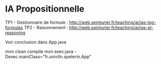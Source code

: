 # IA Propositionnelle
TP1 - Gestionnaire de formule : http://web.seinturier.fr/teaching/ai/ias-log-formulas
TP2 - Raisonnement : http://web.seinturier.fr/teaching/ai/ias-pl-reasoning

Voir conclusion dans App.java

mvn clean compile
mvn exec:java -Dexec.mainClass="fr.univtln.spelerin.App"
